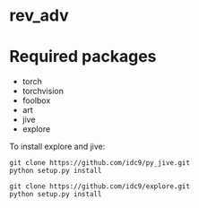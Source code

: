 # rev_adv

# Required packages

- torch
- torchvision
- foolbox
- art
- jive
- explore

To install explore and jive:
```
git clone https://github.com/idc9/py_jive.git
python setup.py install
```
```
git clone https://github.com/idc9/explore.git
python setup.py install
```
